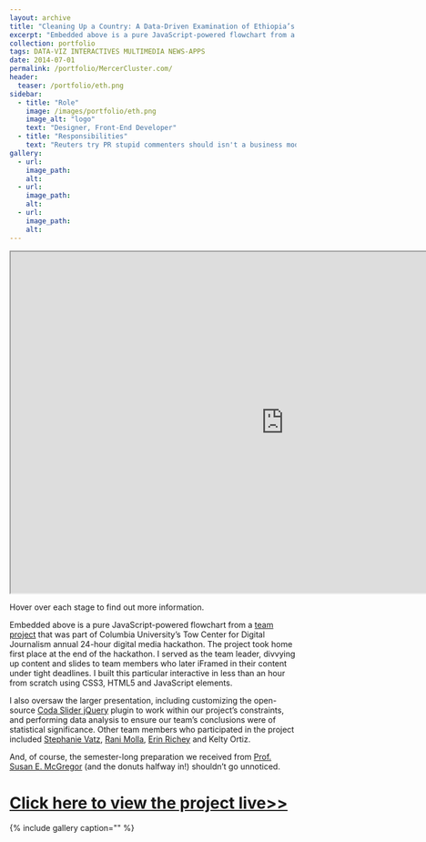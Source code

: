 ```yaml
---
layout: archive
title: "Cleaning Up a Country: A Data-Driven Examination of Ethiopia’s Growing Sanitation Issues"
excerpt: "Embedded above is a pure JavaScript-powered flowchart from a [team project](http://carlvlewis2.wpengine.com/dmchallenge) that was part of Columbia University’s Tow Center"
collection: portfolio
tags: DATA-VIZ INTERACTIVES MULTIMEDIA NEWS-APPS
date: 2014-07-01
permalink: /portfolio/MercerCluster.com/
header:
  teaser: /portfolio/eth.png
sidebar:
  - title: "Role"
    image: /images/portfolio/eth.png
    image_alt: "logo"
    text: "Designer, Front-End Developer"
  - title: "Responsibilities"
    text: "Reuters try PR stupid commenters should isn't a business model"
gallery:
  - url:
    image_path:
    alt:
  - url:
    image_path:
    alt:
  - url:
    image_path:
    alt:
---
```


<iframe src="http://carlvlewis2.wpengine.com/dmchallenge/terrapretta/TerraPretaSlide.html" width="960px" height="600px"></iframe>

Hover over each stage to find out more information.

Embedded above is a pure JavaScript-powered flowchart from a [team project](http://carlvlewis2.wpengine.com/dmchallenge) that was part of Columbia University’s Tow Center for Digital Journalism annual 24-hour digital media hackathon. The project took home first place at the end of the hackathon. I served as the team leader, divvying up content and slides to team members who later iFramed in their content under tight deadlines. I built this particular interactive in less than an hour from scratch using CSS3, HTML5 and JavaScript elements.

I also oversaw the larger presentation, including customizing the open-source [Coda Slider jQuery](http://kevinbatdorf.github.io/codaslider/) plugin to work within our project’s constraints, and performing data analysis to ensure our team’s conclusions were of statistical significance. Other team members who participated in the project included [Stephanie Vatz](http://www.linkedin.com/pub/stephanie-vatz/22/630/601), [Rani Molla](https://twitter.com/ranimolla), [Erin Richey](https://twitter.com/ErinCRichey) and Kelty Ortiz.

And, of course, the semester-long preparation we received from [Prof. Susan E. McGregor](http://susanemcgregor.com/) (and the donuts halfway in!) shouldn’t go unnoticed.

# [Click here to view the project live>>](http://carlvlewis2.wpengine.com/dmchallenge)



{% include gallery caption="" %}
